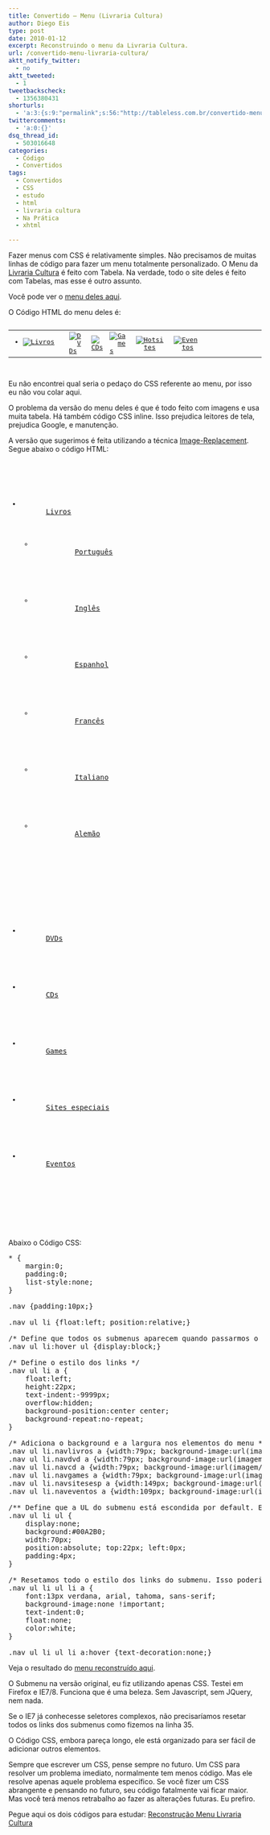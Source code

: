 ```yaml
---
title: Convertido – Menu (Livraria Cultura)
author: Diego Eis
type: post
date: 2010-01-12
excerpt: Reconstruindo o menu da Livraria Cultura.
url: /convertido-menu-livraria-cultura/
aktt_notify_twitter:
  - no
aktt_tweeted:
  - 1
tweetbackscheck:
  - 1356380431
shorturls:
  - 'a:3:{s:9:"permalink";s:56:"http://tableless.com.br/convertido-menu-livraria-cultura";s:7:"tinyurl";s:26:"http://tinyurl.com/3kaoclj";s:4:"isgd";s:19:"http://is.gd/yGTags";}'
twittercomments:
  - 'a:0:{}'
dsq_thread_id:
  - 503016648
categories:
  - Código
  - Convertidos
tags:
  - Convertidos
  - CSS
  - estudo
  - html
  - livraria cultura
  - Na Prática
  - xhtml

---
```

Fazer menus com CSS é relativamente simples. Não precisamos de muitas linhas de código para fazer um menu totalmente personalizado. O Menu da [Livraria Cultura][1] é feito com Tabela. Na verdade, todo o site deles é feito com Tabelas, mas esse é outro assunto.

Você pode ver o [menu deles aqui][2].

O Código HTML do menu deles é:

<pre lang="html" line="1"><table border="0" cellpadding="0" cellspacing="0" width="100%">
  <tr>
    <td>
      <ul id="jsddm">
        <li id="mainmenu-livro" style="height: 22px; width: 79px;">
          <a href="/scripts/cultura/index.asp?sid=89120138612112390515516911&k5=2FEC93B&uid="><img src="imagem/_topo/abas/novo_livros.gif" alt="Livros" border="0" /></a>
          			<ul id="mainmenu-livro-sub" style="padding: 5px; background: rgb(11, 161, 176) none repeat scroll 0% 0%; -moz-background-clip: border; -moz-background-origin: padding; -moz-background-inline-policy: continuous; position: absolute; width: 69px; z-index: 350; margin-top: -2px; list-style-type: inherit; list-style-image: inherit; list-style-position: inherit; visibility: hidden;">
            <li>
              <a style="color: rgb(255, 255, 255);" href="/scripts/cultura/index.asp?lingua=POR&sid=89120138612112390515516911&k5=2FEC93B&uid=">Português</a>
              <a style="color: rgb(255, 255, 255);" href="/scripts/cultura/index.asp?lingua=ING&sid=89120138612112390515516911&k5=2FEC93B&uid=">Inglês</a>
              <a style="color: rgb(255, 255, 255);" href="/scripts/cultura/index.asp?lingua=ESP&sid=89120138612112390515516911&k5=2FEC93B&uid=">Espanhol</a>
            </li>
            <li>
              <a style="color: rgb(255, 255, 255);" href="/scripts/cultura/index.asp?lingua=FRA&sid=89120138612112390515516911&k5=2FEC93B&uid=">Francês</a>
            </li>
            <li>
              <a style="color: rgb(255, 255, 255);" href="/scripts/cultura/index.asp?lingua=ITA&sid=89120138612112390515516911&k5=2FEC93B&uid=">Italiano</a>
            </li>
            <li>
              <a style="color: rgb(255, 255, 255);" href="/scripts/cultura/index.asp?lingua=ALE&sid=89120138612112390515516911&k5=2FEC93B&uid=">Alemão</a>
              
              
            </li>
            			
          </ul>
          		
        </li>
        	
      </ul>
      		
    </td>
    	
    
    <td>
      <a href="/scripts/videos/index.asp?sid=89120138612112390515516911&k5=2FEC93B&uid="><img src="imagem/_topo/abas/b_dvds2.gif" alt="DVDs" border="0" /></a>
    </td>
    	
    
    <td>
      <a href="/scripts/musica/index.asp?sid=89120138612112390515516911&k5=2FEC93B&uid="><img src="imagem/_topo/abas/b_cds2.gif" alt="CDs" border="0" /></a>
    </td>
    	
    
    <td>
      <a href="/scripts/games/index.asp?sid=89120138612112390515516911&k5=2FEC93B&uid="><img src="imagem/_topo/abas/b_games2.gif" alt="Games" border="0" /></a>
    </td>
                                   
    
    <td>
      <a href="/scripts/hotsites/index.asp?sid=89120138612112390515516911&k5=2FEC93B&uid="><img src="imagem/_topo/abas/novo_sitesesp.gif" alt="Hotsites" border="0" /></a>
    </td>
    
    	
    
    <td>
      <a href="/scripts/eventos/index.asp?sid=89120138612112390515516911&k5=2FEC93B&uid="><img src="imagem/_topo/abas/novo_eventos.gif" alt="Eventos" border="0" /></a>
    </td>
    	
    
    <td width="100%">
      
    </td>
    
  </tr>
  
</table>
</pre>

Eu não encontrei qual seria o pedaço do CSS referente ao menu, por isso eu não vou colar aqui.

O problema da versão do menu deles é que é todo feito com imagens e usa muita tabela. Há também código CSS inline. Isso prejudica leitores de tela, prejudica Google, e manutenção.
  
A versão que sugerimos é feita utilizando a técnica [Image-Replacement][3]. Segue abaixo o código HTML:

<pre lang="html" line="1"><div class="nav">
  <ul>
    <li class="navlivros">
      <a href="#">Livros</a>
      			<ul>
        <li>
          <a href="#">Português</a>
        </li>
        				
        
        <li>
          <a href="#">Inglês</a>
        </li>
        				
        
        <li>
          <a href="#">Espanhol</a>
        </li>
        				
        
        <li>
          <a href="#">Francês</a>
        </li>
        				
        
        <li>
          <a href="#">Italiano</a>
        </li>
        				
        
        <li>
          <a href="#">Alemão</a>
        </li>
        			
      </ul>
      		
    </li>
    		
    
    <li class="navdvd">
      <a href="#">DVDs</a>
    </li>
    		
    
    <li class="navcd">
      <a href="#">CDs</a>
    </li>
    		
    
    <li class="navgames">
      <a href="#">Games</a>
    </li>
    		
    
    <li class="navsitesesp">
      <a href="#">Sites especiais</a>
    </li>
    		
    
    <li class="naveventos">
      <a href="#">Eventos</a>
    </li>
    	
  </ul>
  
</div>
</pre>

Abaixo o Código CSS:

<pre lang="CSS" line="1">* {
	margin:0;
	padding:0;
	list-style:none;
}

.nav {padding:10px;}

.nav ul li {float:left; position:relative;}

/* Define que todos os submenus aparecem quando passarmos o mouse no LI "pai" */
.nav ul li:hover ul {display:block;}

/* Define o estilo dos links */
.nav ul li a {
	float:left;
	height:22px;
	text-indent:-9999px;
	overflow:hidden;
	background-position:center center;
	background-repeat:no-repeat;
}

/* Adiciona o background e a largura nos elementos do menu */
.nav ul li.navlivros a {width:79px; background-image:url(imagem/_topo/abas/novo_livros.gif);}
.nav ul li.navdvd a {width:79px; background-image:url(imagem/_topo/abas/b_dvds2.gif);}
.nav ul li.navcd a {width:79px; background-image:url(imagem/_topo/abas/b_cds2.gif);}
.nav ul li.navgames a {width:79px; background-image:url(imagem/_topo/abas/b_games2.gif);}
.nav ul li.navsitesesp a {width:149px; background-image:url(imagem/_topo/abas/novo_sitesesp.gif);}
.nav ul li.naveventos a {width:109px; background-image:url(imagem/_topo/abas/novo_eventos.gif);}

/** Define que a UL do submenu está escondida por default. E define o visual do submenu */
.nav ul li ul {
	display:none;
	background:#00A2B0;
	width:70px;
	position:absolute; top:22px; left:0px;
	padding:4px;
}

/* Resetamos todo o estilo dos links do submenu. Isso poderia ser evitado se o IE7 conhecesse seletores complexos ou com JQuery */
.nav ul li ul li a {
	font:13px verdana, arial, tahoma, sans-serif;
	background-image:none !important;
	text-indent:0;
	float:none;
	color:white;
}

.nav ul li ul li a:hover {text-decoration:none;}
</pre>

Veja o resultado do [menu reconstruído aqui][4].

O Submenu na versão original, eu fiz utilizando apenas CSS. Testei em Firefox e IE7/8. Funciona que é uma beleza. Sem Javascript, sem JQuery, nem nada.
  
Se o IE7 já conhecesse seletores complexos, não precisaríamos resetar todos os links dos submenus como fizemos na linha 35.
  
O Código CSS, embora pareça longo, ele está organizado para ser fácil de adicionar outros elementos. 

Sempre que escrever um CSS, pense sempre no futuro. Um CSS para resolver um problema imediato, normalmente tem menos código. Mas ele resolve apenas aquele problema específico. Se você fizer um CSS abrangente e pensando no futuro, seu código fatalmente vai ficar maior. Mas você terá menos retrabalho ao fazer as alterações futuras. Eu prefiro.

Pegue aqui os dois códigos para estudar: [Reconstrução Menu Livraria Cultura][5]

 [1]: http://www.livrariacultura.com.br/
 [2]: http://tableless.com.br/convertidos/livraria-cultura/menu/original/
 [3]: http://tableless.com.br/image-replacement-x-imagens
 [4]: http://tableless.com.br/convertidos/livraria-cultura/menu/correto/
 [5]: http://tableless.com.br/uploads/2010/01/livraria-cultura.zip